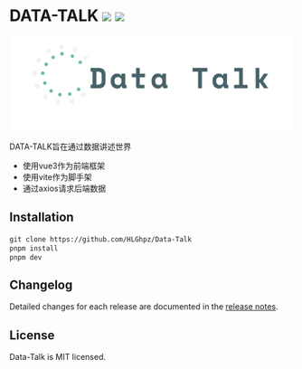 # DATA-TALK ![](https://img.shields.io/badge/license-MIT-blue) ![](https://img.shields.io/badge/DATA-TALK-brightgreen)

![](./data-talk.png)

DATA-TALK旨在通过数据讲述世界
+ 使用vue3作为前端框架
+ 使用vite作为脚手架
+ 通过axios请求后端数据

## Installation
```
git clone https://github.com/HLGhpz/Data-Talk
pnpm install
pnpm dev
```
## Changelog
Detailed changes for each release are documented in the [release notes](https://github.com/HLGhpz/Data-Talk/blob/main/CHANGELOG.md).
## License
Data-Talk is MIT licensed.